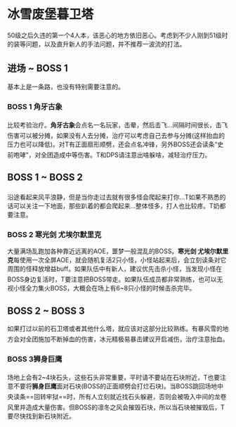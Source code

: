 # 冰雪废堡暮卫塔

50级之后久违的第一个4人本，该恶心的地方依旧恶心。考虑到不少人刚到51级时的装等问题，以及直升新人的手法问题，并不推荐一波流的打法。

## 进场 ~ BOSS 1

基本上是一条路，也没有特别需要注意的。

### BOSS 1 角牙古象
比较考验<img class="no-zoom sm-icon" :src="$withBase('/images/jobs/healer.png')" height="20">治疗。**角牙古象**会点名一名玩家，击晕，然后击飞…间隔时间很长，击飞伤害可以被分摊，如果没有人去分摊，<img class="no-zoom sm-icon" :src="$withBase('/images/jobs/healer.png')" height="20">治疗可以考虑自己去参与分摊(这样抬血的压力也可以降低)。对T有正面扇形顺劈，还会点名冲锋，另外BOSS还会读条“史前咆哮”，对全团造成中等伤害。<img class="no-zoom sm-icon" :src="$withBase('/images/jobs/tank.png')" height="20">T和<img class="no-zoom sm-icon" :src="$withBase('/images/jobs/dps.png')" height="20">DPS请注意出啥躲啥，减轻治疗压力。

## BOSS 1 ~ BOSS 2

沿途看起来风平浪静，但是当你走过去就有很多怪会爬起来打你…<img class="no-zoom sm-icon" :src="$withBase('/images/jobs/tank.png')" height="20">T如果不熟悉的话可以关注一下地面，那些趴着的都会爬起来…整体怪多，打人也比较疼。T奶都要注意。

### BOSS 2 寒光剑 尤埃尔默里克
大量满场乱跑加各种靠近远离的AOE，噩梦一般混乱的BOSS。**寒光剑 尤埃尔默里克**每使用一次全屏AOE，就会随机复活2只小怪，小怪站起来后，会立刻读条对它周围的怪释放增益buff。如果队伍中有新人，建议优先击杀小怪，当发现小怪在BOSS身边复活时，<img class="no-zoom sm-icon" :src="$withBase('/images/jobs/tank.png')" height="20">T要注意把BOSS带走。如果队伍成员都非常熟练，也可以无视小怪全力集火BOSS，大概会在场上有6~8只小怪的时候击杀完毕。

## BOSS 2 ~ BOSS 3

如果打过以前的石卫塔或者其他什么塔，就应该对这部分比较熟练。有暴风雪的地方会对全团施加不断掉血的伤害，冰元精极易暴击建议开启减伤，<img class="no-zoom sm-icon" :src="$withBase('/images/jobs/healer.png')" height="20">治疗注意抬血。

### BOSS 3狮身巨鹰
场地上会有2~4块石头，这些石头非常重要，平时请不要站在石块附近，<img class="no-zoom sm-icon" :src="$withBase('/images/jobs/tank.png')" height="20">T也要注意不要将**狮身巨鹰**面对石块(BOSS的正面顺劈会打烂石块)。当BOSS跳回场地中央读条==回转牢狱==时，<img class="no-zoom sm-icon" :src="$withBase('/images/jobs/tank.png')" height="20"><img class="no-zoom sm-icon" :src="$withBase('/images/jobs/healer.png')" height="20"><img class="no-zoom sm-icon" :src="$withBase('/images/jobs/dps.png')" height="20">所有人立刻就近找石头躲避，否则会被吸入中间的龙卷风里并造成大量伤害。但BOSS的凛冬之风会摧毁石块，所以当石块被摧毁后，<img class="no-zoom sm-icon" :src="$withBase('/images/jobs/tank.png')" height="20">T要尽快找到新石块附近。